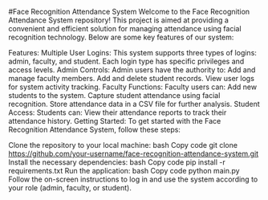 #Face Recognition Attendance System
Welcome to the Face Recognition Attendance System repository! This project is aimed at providing a convenient and efficient solution for managing attendance using facial recognition technology. Below are some key features of our system:

Features:
Multiple User Logins:
This system supports three types of logins: admin, faculty, and student. Each login type has specific privileges and access levels.
Admin Controls:
Admin users have the authority to:
Add and manage faculty members.
Add and delete student records.
View user logs for system activity tracking.
Faculty Functions:
Faculty users can:
Add new students to the system.
Capture student attendance using facial recognition.
Store attendance data in a CSV file for further analysis.
Student Access:
Students can:
View their attendance reports to track their attendance history.
Getting Started:
To get started with the Face Recognition Attendance System, follow these steps:

Clone the repository to your local machine:
bash
Copy code
git clone https://github.com/your-username/face-recognition-attendance-system.git
Install the necessary dependencies:
bash
Copy code
pip install -r requirements.txt
Run the application:
bash
Copy code
python main.py
Follow the on-screen instructions to log in and use the system according to your role (admin, faculty, or student).
